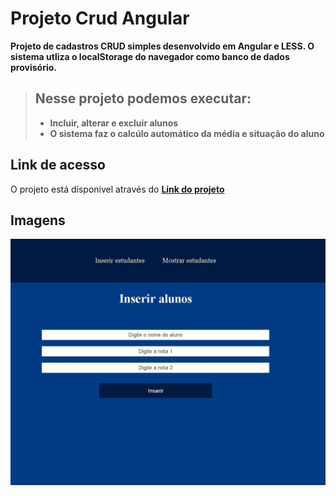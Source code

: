# Projeto Crud Angular
__Projeto de cadastros CRUD simples desenvolvido em Angular e LESS. O sistema utliza o localStorage do navegador como banco de dados provisório.__

> ## Nesse projeto podemos executar:
>
> - **Incluir, alterar e excluir alunos**
> - **O sistema faz o calcúlo automático da média e situação do aluno**

## Link de acesso
O projeto está dísponivel através do **[Link do projeto]**
## Imagens 

![IMG](src/assets/projeto_crudAngular.jpg)

[Link do projeto]: <https://guih1886.github.io/desafio-angular/>

